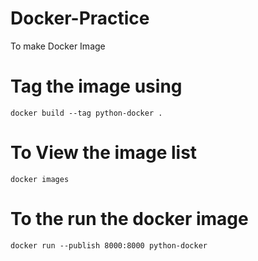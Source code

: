 # Docker-Practice
To make Docker Image

# Tag the image using
```
docker build --tag python-docker .
```

# To View the image list
```
docker images
```

# To the run the docker image
```
docker run --publish 8000:8000 python-docker
```
